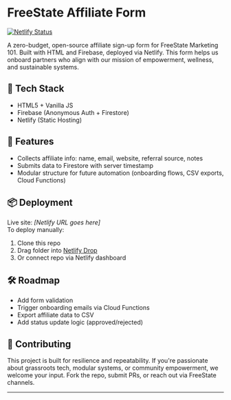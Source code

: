 # FreeState Affiliate Form

[![Netlify Status](https://api.netlify.com/api/v1/badges/3e6e3e4e-6b2e-4b7f-9b8e-5c8b3e9e6c3f/deploy-status)](https://app.netlify.com/sites/freestate-affiliate-form/deploys)

A zero-budget, open-source affiliate sign-up form for FreeState Marketing 101. Built with HTML and Firebase, deployed via Netlify. This form helps us onboard partners who align with our mission of empowerment, wellness, and sustainable systems.

## 🔧 Tech Stack
- HTML5 + Vanilla JS
- Firebase (Anonymous Auth + Firestore)
- Netlify (Static Hosting)

## 🚀 Features
- Collects affiliate info: name, email, website, referral source, notes
- Submits data to Firestore with server timestamp
- Modular structure for future automation (onboarding flows, CSV exports, Cloud Functions)

## 📦 Deployment
Live site: _[Netlify URL goes here]_  
To deploy manually:
1. Clone this repo
2. Drag folder into [Netlify Drop](https://app.netlify.com/drop)
3. Or connect repo via Netlify dashboard

## 🛠️ Roadmap
- Add form validation
- Trigger onboarding emails via Cloud Functions
- Export affiliate data to CSV
- Add status update logic (approved/rejected)

## 🤝 Contributing
This project is built for resilience and repeatability. If you're passionate about grassroots tech, modular systems, or community empowerment, we welcome your input. Fork the repo, submit PRs, or reach out via FreeState channels.

---

